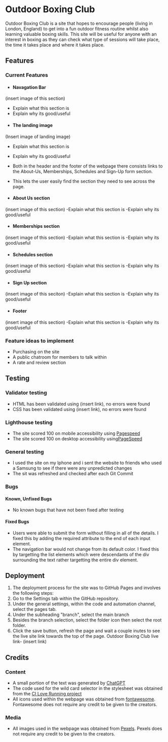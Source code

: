 # Outdoor Boxing Club

Outdoor Boxing Club is a site that hopes to encourage people (living in London, England) to get into a fun outdoor fitness routine whilst also learning valuable boxing skills. This site will be useful for anyone with an interest in boxing as they can check what type of sessions will take place, the time it takes place and where it takes place.

## Features

### Current Features
* #### Navagation Bar
(insert image of this section)
  * Explain what this section is
  * Explain why its good/useful

- #### The landing image
(Insert image of landing image)
  - Explain what this section is
  - Explain why its good/useful
  - Both in the header and the footer of the webpage there consists links to the About-Us, Memberships, Schedules and Sign-Up form section.
  - This lets the user easily find the section they need to see across the page.
  
- #### About Us section
(insert image of this section)
-Explain what this section is
-Explain why its good/useful

- #### Memberships section
(insert image of this section)
-Explain what this section is
-Explain why its good/useful

- #### Schedules section
(insert image of this section)
-Explain what this section is 
-Explain why its good/useful

- #### Sign Up section
(insert image of this seciton)
-Explain what this section is
-Explain why its good/useful

- #### Footer
(insert image of this section)
-Explain what this section is
-Explain why its good/useful

### Feature ideas to implement
- Purchasing on the site
- A public chatroom for members to talk within
- A rate and review section
  
## Testing

### Validator testing
* HTML has been validated using (insert link), no errors were found
* CSS has been validated using (insert link), no errors were found

### Lighthouse testing
* The site scored 100 on mobile accessibility using [Pagespeed](https://pagespeed.web.dev/analysis/https-bahraamk-github-io-OutdoorBoxingClub/7se92wtugp?form_factor=mobile)
* The site scored 100 on desktop accessibility using[PageSpeed](https://pagespeed.web.dev/analysis/https-bahraamk-github-io-OutdoorBoxingClub/7se92wtugp?form_factor=desktopinsertlink)

### General testing
* I used the site on my Iphone and i sent the website to friends who used a Samsung to see if there were any unpredicted changes
* The sit was refreshed and checked after each Git Commit

### Bugs
#### Known, Unfixed Bugs
* No known bugs that have not been fixed after testing

#### Fixed Bugs
* Users were able to submit the form without filling in all of the details. I fixed this by adding the required attribute to the end of each input element.
* The navigation bar would not change from its default color. I fixed this by targetting the list elements which were descendants of the div surrounding the text rather targetting the entire div element.

## Deployment

1. The deployment process for the site was to GitHub Pages and involves the following steps:
2. Go to the Settings tab within the GitHub repository.
3. Under the general settings, within the code and automation channel, select the pages tab.
4. Under the subheading "branch", select the main branch
5. Besides the branch selection, select the folder icon then select the root folder.
6. Click the save button, refresh the page and wait a couple inutes to see the live site link towards the top of the page. 
Outdoor Boxing Club live link- (insert link)

## Credits

### Content
* A small portion of the text was generated by [ChatGPT](https://chat.openai.com/)
* The code used for the wild card selector in the stylesheet was obtained from the [CI Love Running project](https://github.com/Code-Institute-Solutions/love-running-v3/blob/main/3.2-add-stylesheet-with-starter-styles/assets/css/style.css)
* All icons used within the webpage was obtained from [fontawesome](https://fontawesome.com/). Fontawesome does not require any credit to be given to the creators.
### Media
* All images used in the webpage was obtained from [Pexels](https://www.pexels.com/). Pexels does not require any credit to be given to the creators. 